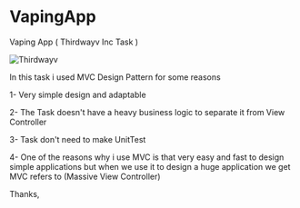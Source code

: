 # VapingApp
 Vaping App ( Thirdwayv Inc   Task )


![Thirdwayv](https://user-images.githubusercontent.com/60572628/208294891-16d56a10-e4e4-45db-a720-948af32aaa9e.jpeg)


In this task i used MVC Design Pattern for some reasons 

1- Very simple design and  adaptable

2-  The Task doesn't have a heavy business logic to separate it from View Controller 

3-  Task don't need to make UnitTest 

4- One of the reasons why i use MVC is that very easy and fast to design simple applications but when we use it to design a huge application we get MVC refers to (Massive View Controller) 


Thanks,

